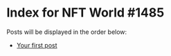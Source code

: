# Index for NFT World #1485
Posts will be displayed in the order below:

- [Your first post](./001-first.md)

